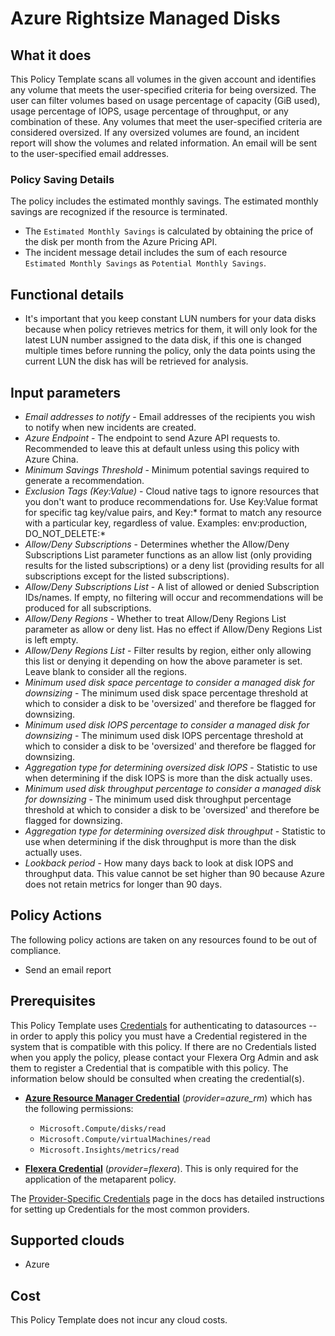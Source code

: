 # Azure Rightsize Managed Disks

## What it does

This Policy Template scans all volumes in the given account and identifies any volume that meets the user-specified criteria for being oversized. The user can filter volumes based on usage percentage of capacity (GiB used), usage percentage of IOPS, usage percentage of throughput, or any combination of these. Any volumes that meet the user-specified criteria are considered oversized. If any oversized volumes are found, an incident report will show the volumes and related information. An email will be sent to the user-specified email addresses.

### Policy Saving Details

The policy includes the estimated monthly savings. The estimated monthly savings are recognized if the resource is terminated.

- The `Estimated Monthly Savings` is calculated by obtaining the price of the disk per month from the Azure Pricing API.
- The incident message detail includes the sum of each resource `Estimated Monthly Savings` as `Potential Monthly Savings`.

## Functional details

- It's important that you keep constant LUN numbers for your data disks because when policy retrieves metrics for them, it will only look for the latest LUN number assigned to the data disk, if this one is changed multiple times before running the policy, only the data points using the current LUN the disk has will be retrieved for analysis.

## Input parameters

- *Email addresses to notify* - Email addresses of the recipients you wish to notify when new incidents are created.
- *Azure Endpoint* - The endpoint to send Azure API requests to. Recommended to leave this at default unless using this policy with Azure China.
- *Minimum Savings Threshold* - Minimum potential savings required to generate a recommendation.
- *Exclusion Tags (Key:Value)* - Cloud native tags to ignore resources that you don't want to produce recommendations for. Use Key:Value format for specific tag key/value pairs, and Key:\* format to match any resource with a particular key, regardless of value. Examples: env:production, DO_NOT_DELETE:\*
- *Allow/Deny Subscriptions* - Determines whether the Allow/Deny Subscriptions List parameter functions as an allow list (only providing results for the listed subscriptions) or a deny list (providing results for all subscriptions except for the listed subscriptions).
- *Allow/Deny Subscriptions List* - A list of allowed or denied Subscription IDs/names. If empty, no filtering will occur and recommendations will be produced for all subscriptions.
- *Allow/Deny Regions* - Whether to treat Allow/Deny Regions List parameter as allow or deny list. Has no effect if Allow/Deny Regions List is left empty.
- *Allow/Deny Regions List* - Filter results by region, either only allowing this list or denying it depending on how the above parameter is set. Leave blank to consider all the regions.
- *Minimum used disk space percentage to consider a managed disk for downsizing* - The minimum used disk space percentage threshold at which to consider a disk to be 'oversized' and therefore be flagged for downsizing.
- *Minimum used disk IOPS percentage to consider a managed disk for downsizing* - The minimum used disk IOPS percentage threshold at which to consider a disk to be 'oversized' and therefore be flagged for downsizing.
- *Aggregation type for determining oversized disk IOPS* - Statistic to use when determining if the disk IOPS is more than the disk actually uses.
- *Minimum used disk throughput percentage to consider a managed disk for downsizing* - The minimum used disk throughput percentage threshold at which to consider a disk to be 'oversized' and therefore be flagged for downsizing.
- *Aggregation type for determining oversized disk throughput* - Statistic to use when determining if the disk throughput is more than the disk actually uses.
- *Lookback period* - How many days back to look at disk IOPS and throughput data. This value cannot be set higher than 90 because Azure does not retain metrics for longer than 90 days.

## Policy Actions

The following policy actions are taken on any resources found to be out of compliance.

- Send an email report

## Prerequisites

This Policy Template uses [Credentials](https://docs.flexera.com/flexera/EN/Automation/ManagingCredentialsExternal.htm) for authenticating to datasources -- in order to apply this policy you must have a Credential registered in the system that is compatible with this policy. If there are no Credentials listed when you apply the policy, please contact your Flexera Org Admin and ask them to register a Credential that is compatible with this policy. The information below should be consulted when creating the credential(s).

- [**Azure Resource Manager Credential**](https://docs.flexera.com/flexera/EN/Automation/ProviderCredentials.htm#automationadmin_109256743_1124668) (*provider=azure_rm*) which has the following permissions:
  - `Microsoft.Compute/disks/read`
  - `Microsoft.Compute/virtualMachines/read`
  - `Microsoft.Insights/metrics/read`

- [**Flexera Credential**](https://docs.flexera.com/flexera/EN/Automation/ProviderCredentials.htm) (*provider=flexera*).
This is only required for the application of the metaparent policy.

The [Provider-Specific Credentials](https://docs.flexera.com/flexera/EN/Automation/ProviderCredentials.htm) page in the docs has detailed instructions for setting up Credentials for the most common providers.

## Supported clouds

- Azure

## Cost

This Policy Template does not incur any cloud costs.
